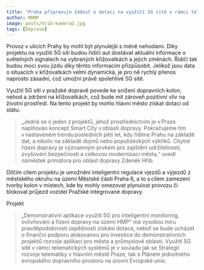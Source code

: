 ```yaml
---
title: "Praha připravuje žádost o dotaci na využití 5G sítě v rámci telematických dopravních systémů"
author: MHMP
image: posts/hrib-kamera2.jpg
tags: [Doprava]
---
```

 
Provoz v ulicích Prahy by mohl být plynulejší s méně nehodami. Díky projektu na využití 5G sítí budou řidiči aut dostávat aktuální informace o světelných signálech na vybraných křižovatkách a jejich změnách. Řidiči tak budou moci svou jízdu díky těmto informacím přizpůsobit. Jelikož jsou data o situacích v křižovatkách velmi dynamická, je pro ně rychlý přenos naprosto zásadní, což umožní právě spolehlivé 5G sítě.

Využití 5G sítí v pražské dopravě povede ke snížení dopravních kolon, nehod a zdržení na křižovatkách, což bude mít zároveň pozitivní vliv na životní prostředí. Na tento projekt by mohlo hlavní město získat dotaci od státu.

> „Jedná se o jeden z projektů, jehož prostřednictvím je v Praze naplňován koncept Smart City v oblasti dopravy. Pokračujeme tím v nastaveném trendu posledních pěti let, kdy řídíme Prahu na základě dat, a nikoliv na základě dojmů nebo populistických výkřiků. Chytré řízení dopravy je významným prvkem pro zajištění udržitelnosti, zvyšování bezpečnosti a celkovou modernizaci města,“ uvedl náměstek primátora pro oblast dopravy Zdeněk Hřib.

Dílčím cílem projektu je umožnění inteligentní regulace vjezdů a výjezdů z městského okruhu na území Městské části Praha 6, a to s cílem zamezení tvorby kolon v místech, kde by mohly omezovat plynulost provozu či blokovat průjezd vozidel Pražské integrované dopravy.

Projekt 

> „Demonstrativní aplikace využití 5G pro inteligentní monitoring, ovlivňování a řízení dopravy na území HMP“ má vysokou míru pravděpodobnosti úspěšnosti získání dotace, neboť se bude ucházet o finanční podporu alokovanou pro investice do demonstrativních projektů rozvoje aplikací pro města a průmyslové oblasti. Využití 5G sítě v rámci telematických systémů je v souladu jak se Strategií rozvoje telematiky v hlavním městě Praze, tak s Plánem jednotného evropského dopravního prostoru na úrovni Evropské unie. 
